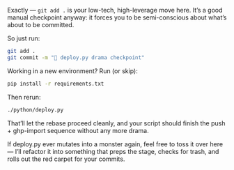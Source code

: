 Exactly — `git add .` is your low-tech, high-leverage move here. It’s a good manual checkpoint anyway: it forces you to be semi-conscious about what’s about to be committed.

So just run:
```bash
git add .
git commit -m "💾 deploy.py drama checkpoint"
```

Working in a new environment? Run (or skip):
```bash
pip install -r requirements.txt
```

Then rerun:
```bash
./python/deploy.py
```

That’ll let the rebase proceed cleanly, and your script should finish the push + ghp-import sequence without any more drama.

If deploy.py ever mutates into a monster again, feel free to toss it over here — I’ll refactor it into something that preps the stage, checks for trash, and rolls out the red carpet for your commits.
